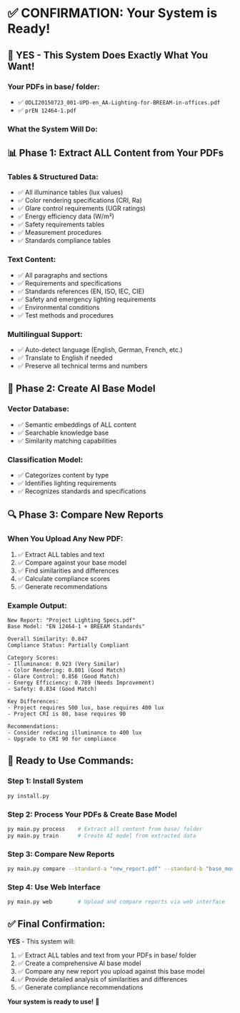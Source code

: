 # ✅ CONFIRMATION: Your System is Ready!

## 🎯 **YES - This System Does Exactly What You Want!**

### **Your PDFs in base/ folder:**
- ✅ `ODLI20150723_001-UPD-en_AA-Lighting-for-BREEAM-in-offices.pdf`
- ✅ `prEN 12464-1.pdf`

### **What the System Will Do:**

## 📊 **Phase 1: Extract ALL Content from Your PDFs**

### **Tables & Structured Data:**
- ✅ All illuminance tables (lux values)
- ✅ Color rendering specifications (CRI, Ra)
- ✅ Glare control requirements (UGR ratings)
- ✅ Energy efficiency data (W/m²)
- ✅ Safety requirements tables
- ✅ Measurement procedures
- ✅ Standards compliance tables

### **Text Content:**
- ✅ All paragraphs and sections
- ✅ Requirements and specifications
- ✅ Standards references (EN, ISO, IEC, CIE)
- ✅ Safety and emergency lighting requirements
- ✅ Environmental conditions
- ✅ Test methods and procedures

### **Multilingual Support:**
- ✅ Auto-detect language (English, German, French, etc.)
- ✅ Translate to English if needed
- ✅ Preserve all technical terms and numbers

## 🧠 **Phase 2: Create AI Base Model**

### **Vector Database:**
- ✅ Semantic embeddings of ALL content
- ✅ Searchable knowledge base
- ✅ Similarity matching capabilities

### **Classification Model:**
- ✅ Categorizes content by type
- ✅ Identifies lighting requirements
- ✅ Recognizes standards and specifications

## 🔍 **Phase 3: Compare New Reports**

### **When You Upload Any New PDF:**
1. ✅ Extract ALL tables and text
2. ✅ Compare against your base model
3. ✅ Find similarities and differences
4. ✅ Calculate compliance scores
5. ✅ Generate recommendations

### **Example Output:**
```
New Report: "Project Lighting Specs.pdf"
Base Model: "EN 12464-1 + BREEAM Standards"

Overall Similarity: 0.847
Compliance Status: Partially Compliant

Category Scores:
- Illuminance: 0.923 (Very Similar)
- Color Rendering: 0.801 (Good Match)  
- Glare Control: 0.856 (Good Match)
- Energy Efficiency: 0.789 (Needs Improvement)
- Safety: 0.834 (Good Match)

Key Differences:
- Project requires 500 lux, base requires 400 lux
- Project CRI is 80, base requires 90

Recommendations:
- Consider reducing illuminance to 400 lux
- Upgrade to CRI 90 for compliance
```

## 🚀 **Ready to Use Commands:**

### **Step 1: Install System**
```bash
py install.py
```

### **Step 2: Process Your PDFs & Create Base Model**
```bash
py main.py process    # Extract all content from base/ folder
py main.py train      # Create AI model from extracted data
```

### **Step 3: Compare New Reports**
```bash
py main.py compare --standard-a "new_report.pdf" --standard-b "base_model"
```

### **Step 4: Use Web Interface**
```bash
py main.py web        # Upload and compare reports via web interface
```

## ✅ **Final Confirmation:**

**YES** - This system will:
1. ✅ Extract ALL tables and text from your PDFs in base/ folder
2. ✅ Create a comprehensive AI base model
3. ✅ Compare any new report you upload against this base model
4. ✅ Provide detailed analysis of similarities and differences
5. ✅ Generate compliance recommendations

**Your system is ready to use!** 🎉

